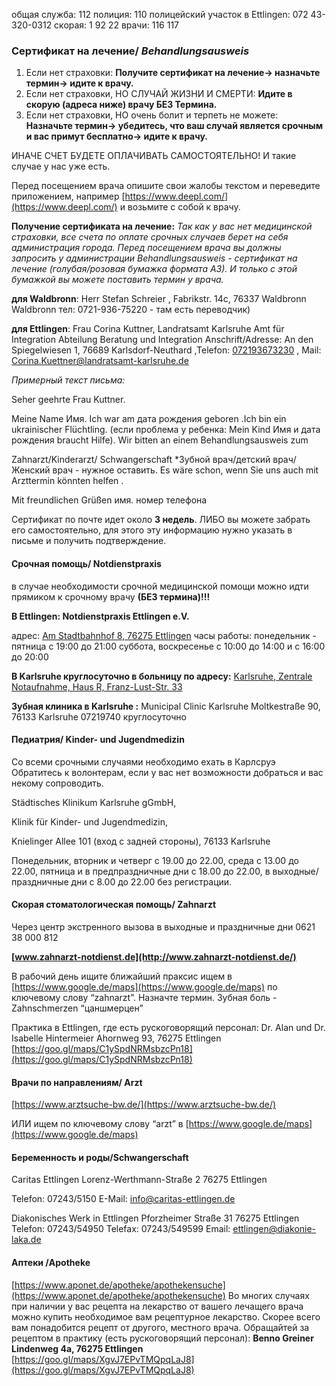 
oбщая служба: 112 полиция: 110 полицейский участок в Ettlingen: 072 43-320-0312 скорая: 1 92 22 врачи: 116 117

### **Сертификат на лечение**/ *Behandlungsausweis*

1. Если нет страховки: **Получите сертификат на лечение→ назначьте термин→ идите к врачу.**
2. Если нет страховки, НО СЛУЧАЙ ЖИЗНИ И СМЕРТИ:   **Идите в скорую (адреса ниже) врачу БЕЗ Термина.**
3. Если нет страховки, НО очень болит и терпеть не можете: **Назначьте термин→ убедитесь, что ваш случай является срочным и вас примут бесплатно→ идите к врачу.**

ИНАЧЕ СЧЕТ БУДЕТЕ ОПЛАЧИВАТЬ САМОСТОЯТЕЛЬНО! И такие случае у нас уже есть.

Перед посещением врача опишите свои жалобы текстом и переведите приложением, например [https://www.deepl.com/](https://www.deepl.com/)  и возьмите с собой к врачу.

**Получение сертификата на лечение:**
*Так как у вас нет медицинской страховки, все счета по оплате срочных случаев берет на себя администрация города. Перед посещением врача вы должны запросить у администрации Behandlungsausweis - сертификат на лечение (голубая/розовая бумажка формата А3). И только с этой бумажкой вы можете поставить термин у врача.*

**для Waldbronn**: Herr Stefan Schreier , Fabrikstr. 14c, 76337 Waldbronn Waldbronn тел: 0721-936-75220 - там есть переводчик) 

**для Ettlingen**:  Frau Corina Kuttner, Landratsamt Karlsruhe Amt für Integration Abteilung Beratung und Integration Anschrift/Adresse: An den Spiegelwiesen 1, 76689 Karlsdorf-Neuthard ,Telefon: [072193673230](tel:072193673230) , Mail: [Corina.Kuettner@landratsamt-karlsruhe.de](mailto:Corina.Kuettner@landratsamt-karlsruhe.de)

*Примерный текст письма:*

Seher geehrte Frau Kuttner.

Meine Name Имя. Ich war am дата рождения geboren .Ich bin ein ukrainischer Flüchtling.  (если проблема у ребенка: Mein Kind Имя и дата рождения braucht Hilfe).
Wir bitten an einem Behandlungsausweis zum  

Zahnarzt/Kinderarzt/ Schwangerschaft   *Зубной врач/детский врач/ Женский врач - нужное оставить.
Es wäre schon, wenn Sie uns auch mit Arzttermin könnten helfen .

Mit freundlichen Grüßen имя.
номер телефона

Сертификат по почте идет около **3 недель**. ЛИБО вы можете забрать его самостоятельно, для этого эту информацию нужно указать в письме и получить подтверждение.



#### Срочная помощь/ Notdienstpraxis

в случае необходимости срочной медицинской помощи можно идти прямиком к срочному врачу **(БЕЗ термина)!!!**

**В Ettlingen: Notdienstpraxis Ettlingen e.V.**

адрес: [Am Stadtbahnhof 8, 76275 Ettlingen](https://goo.gl/maps/CmznLNpxvqgXGAoY7) часы работы: понедельник - пятница с 19:00 до 21:00 суббота, воскресенье с 10:00 до 14:00 и с 16:00 до 20:00

**В Karlsruhe круглосуточно в больницу по адресу:** [Karlsruhe, Zentrale Notaufnahme, Haus R, Franz-Lust-Str. 33](https://goo.gl/maps/NjaJdJ5rhAA2jzzh7)

**Зубная клиника в Karlsruhe :** Municipal Clinic Karlsruhe Moltkestraße 90, 76133 Karlsruhe 07219740 круглосуточно

#### Педиатрия/ Kinder- und Jugendmedizin

Со всеми срочными случаями необходимо ехать в Карлсруэ Обратитесь к волонтерам, если у вас нет возможности добраться и вас некому сопроводить.

Städtisches Klinikum Karlsruhe gGmbH,

Klinik für Kinder- und Jugendmedizin,

Knielinger Allee 101 (вход с задней стороны), 76133 Karlsruhe

Понедельник, вторник и четверг с 19.00 до 22.00, среда с 13.00 до 22.00, пятница и в предпраздничные дни с 18.00 до 22.00, в выходные/праздничные дни с 8.00 до 22.00 без регистрации.

#### Скорая стоматологическая помощь/ Zahnarzt

Через центр экстренного вызова в выходные и праздничные дни 0621 38 000 812

**[www.zahnarzt-notdienst.de](http://www.zahnarzt-notdienst.de/)**

В рабочий день ищите ближайший праксис ищем в [](https://www.google.de/maps)[https://www.google.de/maps](https://www.google.de/maps) по ключевому слову “zahnarzt”. Назначте термин. Зубная боль -Zahnschmerzen “цаншмерцен”

Практика в Ettlingen, где есть рускоговорящий персонал: Dr. Alan und Dr. Isabelle Hintermeier Ahornweg 93, 76275 Ettlingen [](https://goo.gl/maps/C1ySpdNRMsbzcPn18)[https://goo.gl/maps/C1ySpdNRMsbzcPn18](https://goo.gl/maps/C1ySpdNRMsbzcPn18)

#### Врачи по направлениям/ Arzt

[](https://www.arztsuche-bw.de/)[https://www.arztsuche-bw.de/](https://www.arztsuche-bw.de/)

ИЛИ ищем по ключевому слову “arzt” в [](https://www.google.de/maps)[https://www.google.de/maps](https://www.google.de/maps)

#### Беременность и роды/Schwangerschaft

Caritas Ettlingen Lorenz-Werthmann-Straße 2 76275 Ettlingen

Telefon: 07243/5150 E-Mail: [info@caritas-ettlingen.de](mailto:info@caritas-ettlingen.de)

Diakonisches Werk in Ettlingen Pforzheimer Straße 31 76275 Ettlingen Telefon: 07243/54950 Telefax: 07243/549599 Email: [ettlingen@diakonie-laka.de](mailto:ettlingen@diakonie-laka.de)

#### Аптеки /Apotheke

[](https://www.aponet.de/apotheke/apothekensuche)[https://www.aponet.de/apotheke/apothekensuche](https://www.aponet.de/apotheke/apothekensuche) Во многих случаях при наличии у вас рецепта на лекарство от вашего лечащего врача можно купить необходимое вам рецептурное лекарство. Скорее всего вам понадобится рецепт от другого, местного врача. Обращайтей за рецептом в практику (есть рускоговорящий персонал): **Benno Greiner Lindenweg 4a, 76275 Ettlingen** [](https://goo.gl/maps/XgvJ7EPvTMQpqLaJ8)[https://goo.gl/maps/XgvJ7EPvTMQpqLaJ8](https://goo.gl/maps/XgvJ7EPvTMQpqLaJ8)
